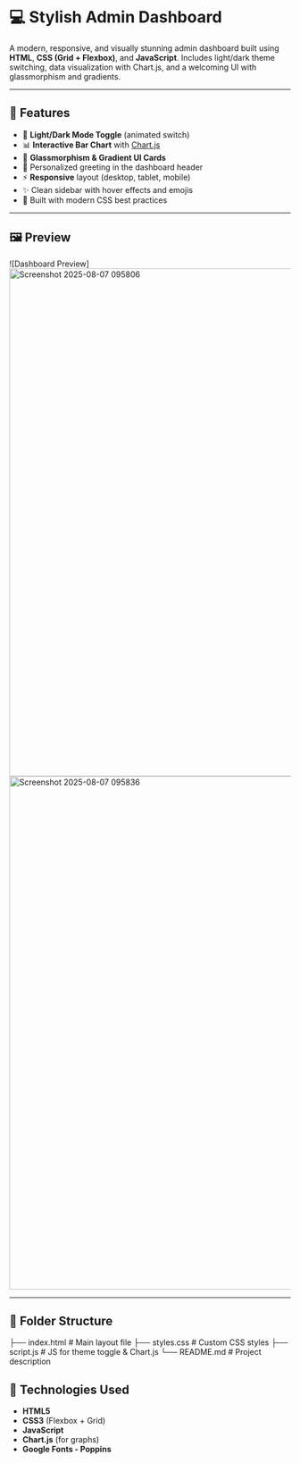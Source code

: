 # 💻 Stylish Admin Dashboard

A modern, responsive, and visually stunning admin dashboard built using **HTML**, **CSS (Grid + Flexbox)**, and **JavaScript**. Includes light/dark theme switching, data visualization with Chart.js, and a welcoming UI with glassmorphism and gradients.

---

## 🚀 Features

- 🎨 **Light/Dark Mode Toggle** (animated switch)
- 📊 **Interactive Bar Chart** with [Chart.js](https://www.chartjs.org/)
- 🧊 **Glassmorphism & Gradient UI Cards**
- 👋 Personalized greeting in the dashboard header
- ⚡ **Responsive** layout (desktop, tablet, mobile)
- ✨ Clean sidebar with hover effects and emojis
- 🧠 Built with modern CSS best practices

---

## 🖼️ Preview

![Dashboard Preview]
<img width="1841" height="909" alt="Screenshot 2025-08-07 095806" src="https://github.com/user-attachments/assets/03bcf7cf-e882-49ca-8046-f47e45ad1492" />
<img width="1887" height="919" alt="Screenshot 2025-08-07 095836" src="https://github.com/user-attachments/assets/2b1e4d3d-d796-4a36-894f-415a688ed48c" />

---

## 📁 Folder Structure
├── index.html # Main layout file
├── styles.css # Custom CSS styles
├── script.js # JS for theme toggle & Chart.js
└── README.md # Project description

## 🔧 Technologies Used
- **HTML5**
- **CSS3** (Flexbox + Grid)
- **JavaScript**
- **Chart.js** (for graphs)
- **Google Fonts - Poppins**
